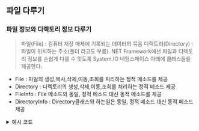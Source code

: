 ## 파일 다루기

### 파일 정보와 디렉토리 정보 다루기

> 파일(File) : 컴퓨터 저장 매체에 기록되는 데이터의 묶음
> 디렉토리(Directory) : 파일이 위치하는 주소(폴더 라고도 부름)
.NET Framework에선 파일과 디렉토리 정보를 손쉽게 다룰 수 잇도록 System.IO 네임스페이스 아래에 클래스들을 제공한다.

* File : 파일의 생성,복사,삭제,이동,조회를 처리하는 정적 메소드를 제공
* Directory : 디렉토리의 생성,삭제,이동,조회를 처리하는 정적 메소드 제공
* FileInfo : File 메소드와 동일, 정적 메소드 대신 동적 메소드를 제공
* DirectoryInfo : Directory클래스와 하는일은 동일, 정적 메소드 대신 동적 메소드 제공

<details>
<summary>예시 코드</summary>
<div markdown="1">

```C#
using System;
using System.Linq;
using System.IO;

namespace Dir
{
    class MainApp
    {
        static void Main(string[] args)
        {
            string directory;
            if (args.Length < 1)
                directory = ".";
            else
                directory = args[0];

            Console.WriteLine($"{directory} directory Info");
            Console.WriteLine("- Directories :");
            var directories = (from dir in Directory.GetDirectories(directory)
                               let info = new DirectoryInfo(dir)
                               select new
                               {
                                   Name = info.Name,
                                   Attributes = info.Attributes
                               }).ToList();

            foreach (var d in directories)
                Console.WriteLine($"{d.Name} : {d.Attributes}");

            Console.WriteLine("- Files :");
            var files = (from file in Directory.GetFiles(directory)
                         let info = new FileInfo(file)
                         select new
                         {
                             Name = info.Name,
                             FileSize = info.Length,
                             Attributes = info.Attributes
                         }).ToList();
            foreach (var f in files)
                Console.WriteLine(
                    $"{f.Name} : {f.FileSize}, {f.Attributes}");
        }
    }
}

```

</div>
</details>

